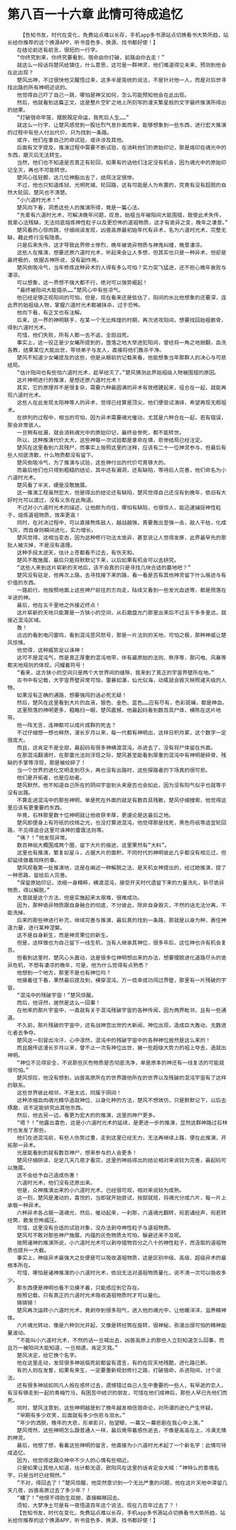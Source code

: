 # 第八百一十六章 此情可待成追忆
        【告知书友，时代在变化，免费站点难以长存，手机app多书源站点切换看书大势所趋，站长给你推荐的这个换源APP，听书音色多、换源、找书都好使！】
       在结论前还有前言，很短的一行字。
       “你终究到来，你终究要看到，宿命由你打破，前路由你去走！”
       就这么一段话将楚风给镇住，什么意思，这可是一群神灵，他们难道得见未来，预测到他会在此出现？
       楚风出神，不过很快他又醒悟过来，这多半是笼统的说法，不是针对他一人，而是对后世寻找出路的所有神明述说的。
       他觉得自己吓了自己一跳，哪怕是神又如何，怎么可能预知他会在此出现。
       然后，他就看到这篇正文，这是整片空旷之地上所刻写的漫天繁星般的文字最终推演所得出的结果。
       “打破宿命牢笼，摆脱既定命运，我死后人生……”
       就这么一行字，让楚风感觉到一股壮烈气息扑面而来，能够想象到一些东西，进行宏大推演的过程中有些人付出代价，只为找到一条路。
       或许，他们在拿自己的命试验，或许涉及其他。
       后面有文字提及，推演过程中需要不断试验，在消耗他们的原始印记，那是烙印在魂光中的东西，磨灭后无法转生。
       当然，他们也不知道是否真正有轮回，如果有的话他们注定没有机会，因为魂光中的原始印记全灭，再也不可能转世。
       楚风心弦轻颤，这几位神豁出去了，结局注定很惨。
       不过，他也只知道炼狱、光明死城、轮回路，这有可能是人为布置的，究竟有没有超脱的自然大轮回，楚风也不清楚。
       “小六道时光术！”
       楚风向下看，洞悉这些人的推演所得，竟是一篇心法。
       “先辈有六道时光术，可解决晚年问题，叹息，始祖当年被阳间大能围猎，致使此术失传，我辈心法残缺，无法彻底熔炼神性粒子以及更恐怖的道祖物质，这才有诡异之变，晚年之凄景。”
       楚风看的心惊肉跳，仔细阅读发现，凶兽高原最初始年代有异术，名为六道时光术，完整无缺，藉此修行没有隐患。
       只是后来失传，这才导致此界修士惨烈，晚年被诡异物质与神鬼纠缠，晚景凄凉。
       这些人在推演，想要还原六道时光术，听起来会让人多想，但其实也只是一种异术，但却是最终极的，依据古神所说，没有副作用。
       楚风倒吸冷气，当年修炼这种异术的人得有多么可怕？实力突飞猛进，还不担心晚年衰败与凄凉。
       可以想象，这一界想不强大都不行，绝对可以强势崛起！
       “最终被阳间大能猎杀……”楚风心中有些凉气。
       他已经足够正视阳间的可怕，但是，现在看来还是低估了，阳间的水比他想象的还要深，连此界的始祖级人物，掌握六道时光术都被抹杀，过于恐怖。
       他向下看，有正文也有注解。
       后来，这一界的神明联手，在某一个无比辉煌的时期，再次进攻阳间，想要找回始祖骸骨，得到六道时光术。
       可惜，他们失败，所有人都一去不返，全部战死。
       事实上，这一役正是少女曦所提到的，堕落之地大举进犯阳间，曾经将一角之地掀翻，血洗各教，结果某位大能出世，带领弟子与友人，直接将他们轰杀干净。
       楚风不知道少女曦提及的这些，但是从眼前的记载来看，他能想象当年那群人的决心与可悲结局。
       “估计阳间也有些怕六道时光术，趁早给灭了。”楚风猜测此界始祖级人物被围猎的原因。
       这片神明进行的推演，是想还原六道时光术！
       其实，它的原理并不是很复杂，需要六种最圆满的异术有效搭建起来，组合在一起，就能再现六道时光术。
       这些人在此发现太阳神等人的异术，觉得已经算是顶尖，他们便尝试演绎，希望再现无暇祖术。
       在排列的过程中，相当的可怕，因为异术需要魂光催动，尤其是六种合在一起，若有错误，那会非常骇人。
       一旦稍有纰漏，就会消耗魂光中的原始印记，最终会惨死，都不能转世。
       所以，这种推演代价太大，这些神每一次试验都是拿命在填，悲惨结局已经注定。
       楚风在这里看到六具残尸，而事实上按照这里的注释，应该有二十一位神灵参与，但最后有些人彻底溃散，什么物质都没有留下。
       楚风倒吸冷气，为了推演与试验，这些神付出的代价可真够大的。
       而最后他们也只得到粗糙的结论，其中还有漏洞，还有缺陷，等待后人完善，他们命名为小六道时光术。
       楚风看了半天，硬是没敢施展。
       这一推演工程虽然宏大，但是得出的结论还有缺陷，楚风觉得自己还没有到晚年，依旧有大好时光可以渡过，没有义务在此殉道。
       不过对小六道时光术的描述，让他颇为向往，哪怕有缺陷，也很惊人，能迅速捕捉神性粒子，熔炼道祖物质，效率更高！
       同时，在对决过程中，可以直接熬炼敌人，越战越强，真要轰出至强一击，敌人干枯，化成飞灰，而自身则瞬间进化，实力增长。
       楚风觉得，这相当变态，因为这种修行功法太诡异，甚至说让人觉得发瘆，此界最早先的那批人被灭掉，不是没有道理。
       这种手段太逆天，估计上苍都看不过去，有伤天和。
       楚风不敢施展，最后只能将默默记下来，以后如果有机会可以去研究。
       “这些人来到这片崭新的天地后，该不会真的只是寻找几块合适的墓地吧？”
       楚风没有驻足，他再次上路，去寻找接下来的路，看一看是否有其他神灵留下什么痕迹与有价值的东西。
       一路前行，他按照地面上这些神尸前往的方向走，陆续又看到一些发光血迹等，都是殒落在半途的神。
       最后，他在五千里地之外接近终点！
       这片崭新的天地只能算是一方狭小的空间，从石磨盘光门那里出来后不过五千多多里远，就接近混沌区域。
       轰！
       远远的看到电闪雷鸣，看到混沌罡风怒号，那是一片法则的天地，可怕之极，那种神威让楚风惊悚。
       他觉得，这种威势足以诛神！
       这可不是混沌气，而是真正厚重的混沌地带，伴有最原始的法则、秩序等，那闪电、风暴等都天地规则的体现，闪耀着符号！
       “看来，这方狭小的空间只是两个大世界间的缝隙，我来到了真正的宇宙界壁所在地。”
       古书中有记载，大宇宙界壁异常可怕，雷暴如瀑，仙光似海，动辄就会毁灭映照诸天级的人物。
       如果没有正确的通路，想要强闯的话必死无疑！
       然后，楚风在这里看到大片的血液，银色、金色、蓝色……应有尽有，色彩斑斓，都是神血。
       这里殒落的神明更多，粗略扫一眼，楚风震撼，他最起码看到数百具尸体，横陈在这片地带。
       他一阵无言，连神都可以成片成群的死去？
       不过仔细想一想也释然，漫长岁月以来，每一代都有神明出，这样日积月累，这个数字一定很庞大。
       而且，这肯定不是全部，最起码有很多神横渡混沌，杀进去了，没有将尸体留在外面。
       在那混沌翻涌时，在那雷光法则浮现之际，楚风甚至能看到厚重的混沌中有神明是碎骨、残缺的手掌等浮现，那是被绞碎了！
       当一个世界的进化文明走到尽头，再也没有出路时，这些探路者的下场真的很可悲。
       他们是开拓者，也是应劫者。
       楚风默然，他不知道自己所在的阴间宇宙到头来是否也会如此，因为没有阳气似乎也就等于没有出路。
       不算走进混沌中的那些神明，单是死在外面的就足有数百具残骸，楚风仔细搜索，他觉得这里应该有更重要的东西。
       毕竟，石林那里数十位神明就让他收获丰厚，更遑论是这最后之地。
       楚风即便身上有符纸的纹络之光，也没打算进混沌，他觉得那是找死，黑色符纸等适宜轮回路，不见得适合这里可诛神的雷霆法则等。
       “咦？！”他发现异常。
       数百神祇大概围成两个圈，留下大片的痕迹，这里果然有“大料”。
       这里也有推演，繁复如星斗，占据大片的面积，不同时代的神明彼此几乎都没有相见过，但却延续做着同样的事。
       楚风观看第一处推演地，这是在阐述一种解脱之法，是天机女神提出的，经过她推演，提了一种思路，留给后人完善。
       “保留原始印记，浓缩一身精粹，横渡混沌，接受开天时代遗留下来的力量洗礼，斩尽诡异物质，得以解脱。”
       大意就是这个方法，但是实施起来太艰难，很难成功。
       因为，那种诡异物质跟自身融合的彻底，不分彼此，除非自身毁灭，不然的话无法分离，不能洗掉。
       后来的那些神进行补充，继续完善与推演，最后真的找到一条路，那就是以身为种，裹住神道力量，进行某种涅槃。
       这不是自身新生，而是神灵果位的新生。
       但是，这样做也为自己留下一线生机，当有人继承其神位，很多年后，这位神也许有机会复苏。
       但看到这里时，楚风心头震动，这是很多位神明想出来的办法，想要摆脱进化道路尽头的诡异危机，不想有凄凉的晚年，可是，他为什么觉得有点熟悉？
       他想到一个地方，那里不是也有神位吗？
       他接着往下看，果然最后提及到，横穿混沌，万一侥幸成功闯过界壁，那里有一片残破的宇宙。
       “混沌中的残破宇宙！”楚风惊醒。
       而后，他讶然，居然是这么一回事！
       在他来的那片宇宙中，一直就有关于混沌残破宇宙的各种传闻，因为两界毗邻，且有一些通道。
       不久前，那片残破的宇宙中，还有战神宫出世的大新闻，神位出现，造成巨大轰动，无数进化者去争夺。
       楚风这一刻冒出冷汗，心中凛然，混沌中的残破宇宙中的各种神位居然是这么来的！
       而且据传这漫长岁月以来，曾不止一次有神位出世，被一些超级大势力的祖上夺去，造就出神明。
       “神位不见得安全，不说那些灰色物质是否彻底洗净，单是原本的神还有一线复活的可能就很可怕。”
       楚风惊叹，他没有想到，凶兽高原所在的世界跟他所在的世界以及残破的混沌宇宙有了这样的联系。
       这些世界彼此相邻，不是太远，同属于阴间！
       这种浓缩血肉魂光精华造就神位、以身化种的方法，楚风不想效仿，只是默默记下，以后去琢磨，说不定能研究出其他东西。
       然后，他去另一边，看更为宏大的的推演，这里的神尸更多。
       “嗯？！”他露出喜色，这是小六道时光术的延续，是更进一步的推演，显然这群神路过石林时也发发了那些。
       他们在进混沌前，有些人伤势过重，走到这里已经无力，无法再继续上路，便在此推演，开拓那一异术。
       光是能看到的就有数百神尸，想来参与的人会更多！
       楚风仔细研读，足足几天几夜才看完，这里的神祇得出的结论相对来说较为完善，最起码可以施展。
       这不会给予自己造成伤害！
       六道时光术，他们没有还原出来。
       但是，众神推演出来的小六道时光术，已经很可观，相对来说较为成熟。
       这一刻，楚风是激动的，喜悦的，当即就开始尝试，按部就班，将魂光分成六片，每一片上承载一种异术。
       六种异术各占据一道魂光，然后，催动起来，一刹那，六道魂光翻转，宛若诵经声，宛若转经筒，散发恐怖威压。
       可惜，这里没有合适的试验对象，没办法剥夺神性粒子与道祖物质。
       楚风可不敢对那些神尸施展，内蕴的灰色物质太可怕，躲避还来不及呢。
       按照诸神的推演所说，小六道时光术可以剥夺猎物百分之八十的神性粒子，而汲取的道祖物质也提升一大截。
       事实上，神级异术最强大之处便是可以吸收道祖物质，这是区别中级、高级、超级异术的最根本所在。
       可惜，哪怕是诸神推演的小六道时光术，依旧无法对道祖物质量化，说不清一次可以吸收多少。
       那东西便是神明也看不见摸不着，只能感应到它存在。
       按照记载，只有真正的六道时光术吸收道祖物质时才可以量化。
       锵锵锵！
       楚风再次运转小六道时光术，竟剥夺到很多阳气，进入他的魂光中，让他暖洋洋，滋养精神体。
       六片魂光转动，像是六种剑光并起，又像是转经筒在旋转，很神秘，弥漫出很可怕的精神能量波动。
       “不能叫小六道时光术，不然的话一旦喊出去，凶兽高原上的那些人立刻知道怎么回事，而且万一被阳间大能知道，一旦相遇，肯定灭我。”
       楚风决定，给它换个名字。
       他在这里走动，发现很多神祇临死前都留有遗言，有的在叹天地残酷，进化路已断。
       有的人则在发誓，如果有来生，一定要重新规划修行之路，打破宿命，杀进阳间，讨个说法。
       还有很多神祇如同凡人般在感怀过去，遗憾错过自己人生中重要的一些人，有早逝的恋人，有没有够走到一起的青梅竹马，有困苦中结识的朋友，可惜在他们成神后，那些人早已先他们而死。
       同时，楚风注意到，这些神明越是到了晚年越发相信宿命论，对所谓的进化产生怀疑。
       “早期有多少欢笑，后面就有多少伤悲与泪水。”
       “年少的洒脱，晚年的大悲，形单影只，抬望眼，一幕又一幕悲剧在我心中上演。”
       楚风愕然，这些神明怎么跟普通人一样，最后竟带着感伤逝去，不像是高高在上，冷漠无情的神灵。
       最后，他想了想，看着这些神明的留言，他直接为小六道时光术起了一个新名字：此情可待成追忆。
       因为，他觉得这跟众神中不少人的心情有些相近。
       只是如果让其他人知道，估计都无语，欧阳风在这里的话肯定会大喊：“神特么的意境名字，只是当时已经惘然。”
       “不对，得回去了！”楚风惊醒，他突然意识到一个无比严重的问题，他在这片天地中滞留几天几夜，凶兽高原过去了多少年？！
       “糟了！”他恨不得肋生双翅，直接瞬移回去。
       须知，大梦净土可是有一夜悟道百年这个说法，现在几百年过去了？！
       【告知书友，时代在变化，免费站点难以长存，手机app多书源站点切换看书大势所趋，站长给你推荐的这个换源APP，听书音色多、换源、找书都好使！】